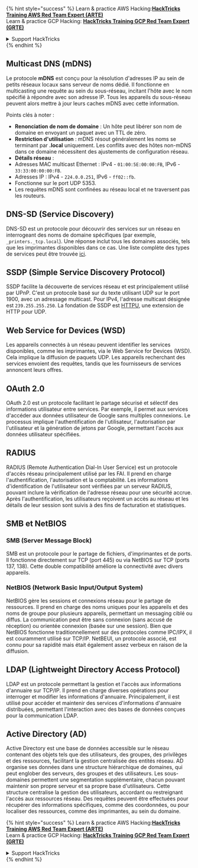 {% hint style="success" %}
Learn & practice AWS Hacking:<img src="/.gitbook/assets/arte.png" alt="" data-size="line">[**HackTricks Training AWS Red Team Expert (ARTE)**](https://training.hacktricks.xyz/courses/arte)<img src="/.gitbook/assets/arte.png" alt="" data-size="line">\
Learn & practice GCP Hacking: <img src="/.gitbook/assets/grte.png" alt="" data-size="line">[**HackTricks Training GCP Red Team Expert (GRTE)**<img src="/.gitbook/assets/grte.png" alt="" data-size="line">](https://training.hacktricks.xyz/courses/grte)

<details>

<summary>Support HackTricks</summary>

* Check the [**subscription plans**](https://github.com/sponsors/carlospolop)!
* **Join the** 💬 [**Discord group**](https://discord.gg/hRep4RUj7f) or the [**telegram group**](https://t.me/peass) or **follow** us on **Twitter** 🐦 [**@hacktricks\_live**](https://twitter.com/hacktricks\_live)**.**
* **Share hacking tricks by submitting PRs to the** [**HackTricks**](https://github.com/carlospolop/hacktricks) and [**HackTricks Cloud**](https://github.com/carlospolop/hacktricks-cloud) github repos.

</details>
{% endhint %}


## Multicast DNS (mDNS)

Le protocole **mDNS** est conçu pour la résolution d'adresses IP au sein de petits réseaux locaux sans serveur de noms dédié. Il fonctionne en multicasting une requête au sein du sous-réseau, incitant l'hôte avec le nom spécifié à répondre avec son adresse IP. Tous les appareils du sous-réseau peuvent alors mettre à jour leurs caches mDNS avec cette information.

Points clés à noter :
- **Renonciation de nom de domaine** : Un hôte peut libérer son nom de domaine en envoyant un paquet avec un TTL de zéro.
- **Restriction d'utilisation** : mDNS résout généralement les noms se terminant par **.local** uniquement. Les conflits avec des hôtes non-mDNS dans ce domaine nécessitent des ajustements de configuration réseau.
- **Détails réseau** :
- Adresses MAC multicast Ethernet : IPv4 - `01:00:5E:00:00:FB`, IPv6 - `33:33:00:00:00:FB`.
- Adresses IP : IPv4 - `224.0.0.251`, IPv6 - `ff02::fb`.
- Fonctionne sur le port UDP 5353.
- Les requêtes mDNS sont confinées au réseau local et ne traversent pas les routeurs.

## DNS-SD (Service Discovery)

DNS-SD est un protocole pour découvrir des services sur un réseau en interrogeant des noms de domaine spécifiques (par exemple, `_printers._tcp.local`). Une réponse inclut tous les domaines associés, tels que les imprimantes disponibles dans ce cas. Une liste complète des types de services peut être trouvée [ici](http://www.dns-sd.org/ServiceTypes.html).

## SSDP (Simple Service Discovery Protocol)

SSDP facilite la découverte de services réseau et est principalement utilisé par UPnP. C'est un protocole basé sur du texte utilisant UDP sur le port 1900, avec un adressage multicast. Pour IPv4, l'adresse multicast désignée est `239.255.255.250`. La fondation de SSDP est [HTTPU](https://en.wikipedia.org/wiki/HTTPU), une extension de HTTP pour UDP.

## Web Service for Devices (WSD)
Les appareils connectés à un réseau peuvent identifier les services disponibles, comme les imprimantes, via le Web Service for Devices (WSD). Cela implique la diffusion de paquets UDP. Les appareils recherchant des services envoient des requêtes, tandis que les fournisseurs de services annoncent leurs offres.

## OAuth 2.0
OAuth 2.0 est un protocole facilitant le partage sécurisé et sélectif des informations utilisateur entre services. Par exemple, il permet aux services d'accéder aux données utilisateur de Google sans multiples connexions. Le processus implique l'authentification de l'utilisateur, l'autorisation par l'utilisateur et la génération de jetons par Google, permettant l'accès aux données utilisateur spécifiées.

## RADIUS
RADIUS (Remote Authentication Dial-In User Service) est un protocole d'accès réseau principalement utilisé par les FAI. Il prend en charge l'authentification, l'autorisation et la comptabilité. Les informations d'identification de l'utilisateur sont vérifiées par un serveur RADIUS, pouvant inclure la vérification de l'adresse réseau pour une sécurité accrue. Après l'authentification, les utilisateurs reçoivent un accès au réseau et les détails de leur session sont suivis à des fins de facturation et statistiques.

## SMB et NetBIOS

### SMB (Server Message Block)
SMB est un protocole pour le partage de fichiers, d'imprimantes et de ports. Il fonctionne directement sur TCP (port 445) ou via NetBIOS sur TCP (ports 137, 138). Cette double compatibilité améliore la connectivité avec divers appareils.

### NetBIOS (Network Basic Input/Output System)
NetBIOS gère les sessions et connexions réseau pour le partage de ressources. Il prend en charge des noms uniques pour les appareils et des noms de groupe pour plusieurs appareils, permettant un messaging ciblé ou diffus. La communication peut être sans connexion (sans accusé de réception) ou orientée connexion (basée sur une session). Bien que NetBIOS fonctionne traditionnellement sur des protocoles comme IPC/IPX, il est couramment utilisé sur TCP/IP. NetBEUI, un protocole associé, est connu pour sa rapidité mais était également assez verbeux en raison de la diffusion.

## LDAP (Lightweight Directory Access Protocol)
LDAP est un protocole permettant la gestion et l'accès aux informations d'annuaire sur TCP/IP. Il prend en charge diverses opérations pour interroger et modifier les informations d'annuaire. Principalement, il est utilisé pour accéder et maintenir des services d'informations d'annuaire distribuées, permettant l'interaction avec des bases de données conçues pour la communication LDAP.

## Active Directory (AD)
Active Directory est une base de données accessible sur le réseau contenant des objets tels que des utilisateurs, des groupes, des privilèges et des ressources, facilitant la gestion centralisée des entités réseau. AD organise ses données dans une structure hiérarchique de domaines, qui peut englober des serveurs, des groupes et des utilisateurs. Les sous-domaines permettent une segmentation supplémentaire, chacun pouvant maintenir son propre serveur et sa propre base d'utilisateurs. Cette structure centralise la gestion des utilisateurs, accordant ou restreignant l'accès aux ressources réseau. Des requêtes peuvent être effectuées pour récupérer des informations spécifiques, comme des coordonnées, ou pour localiser des ressources, comme des imprimantes, au sein du domaine.

{% hint style="success" %}
Learn & practice AWS Hacking:<img src="/.gitbook/assets/arte.png" alt="" data-size="line">[**HackTricks Training AWS Red Team Expert (ARTE)**](https://training.hacktricks.xyz/courses/arte)<img src="/.gitbook/assets/arte.png" alt="" data-size="line">\
Learn & practice GCP Hacking: <img src="/.gitbook/assets/grte.png" alt="" data-size="line">[**HackTricks Training GCP Red Team Expert (GRTE)**<img src="/.gitbook/assets/grte.png" alt="" data-size="line">](https://training.hacktricks.xyz/courses/grte)

<details>

<summary>Support HackTricks</summary>

* Check the [**subscription plans**](https://github.com/sponsors/carlospolop)!
* **Join the** 💬 [**Discord group**](https://discord.gg/hRep4RUj7f) or the [**telegram group**](https://t.me/peass) or **follow** us on **Twitter** 🐦 [**@hacktricks\_live**](https://twitter.com/hacktricks\_live)**.**
* **Share hacking tricks by submitting PRs to the** [**HackTricks**](https://github.com/carlospolop/hacktricks) and [**HackTricks Cloud**](https://github.com/carlospolop/hacktricks-cloud) github repos.

</details>
{% endhint %}
